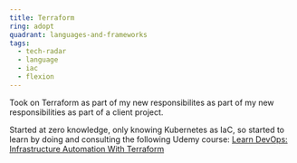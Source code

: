 ```yaml
---
title: Terraform
ring: adopt
quadrant: languages-and-frameworks
tags:
  - tech-radar
  - language
  - iac
  - flexion
---
```


Took on Terraform as part of my new responsibilites as part of my new responsibilities as part of a client project.

Started at zero knowledge, only knowing Kubernetes as IaC, so started to learn by doing and consulting the following Udemy course: [Learn DevOps: Infrastructure Automation With Terraform](https://www.udemy.com/share/101X203@1Vgl-NO_bnvVFT2pargfXc_7BcSau9vyG2ECsvW3BN4T8ogqCT8Dmwd7n0c8lxxL/)